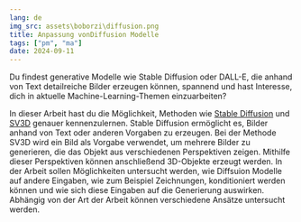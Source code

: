 ```yaml
---
lang: de
img_src: assets\boborzi\diffusion.png
title: Anpassung vonDiffusion Modelle
tags: ["pm", "ma"]
date: 2024-09-11
---
```

Du findest generative Modelle wie Stable Diffusion oder DALL-E, die anhand von Text detailreiche Bilder erzeugen können, spannend und hast Interesse, dich in aktuelle Machine-Learning-Themen einzuarbeiten?

In dieser Arbeit hast du die Möglichkeit, Methoden wie [Stable Diffusion](https://github.com/CompVis/stable-diffusion) und [SV3D](https://stability.ai/news/introducing-stable-video-3d) genauer kennenzulernen. Stable Diffusion ermöglicht es, Bilder anhand von Text oder anderen Vorgaben zu erzeugen. Bei der Methode SV3D wird ein Bild als Vorgabe verwendet, um mehrere Bilder zu generieren, die das Objekt aus verschiedenen Perspektiven zeigen. Mithilfe dieser Perspektiven können anschließend 3D-Objekte erzeugt werden. In der Arbeit sollen Möglichkeiten untersucht werden, wie Diffsuion Modelle auf andere Eingaben, wie zum Beispiel Zeichnungen, konditioniert werden können und wie sich diese Eingaben auf die Generierung auswirken. Abhängig von der Art der Arbeit können verschiedene Ansätze untersucht werden.
